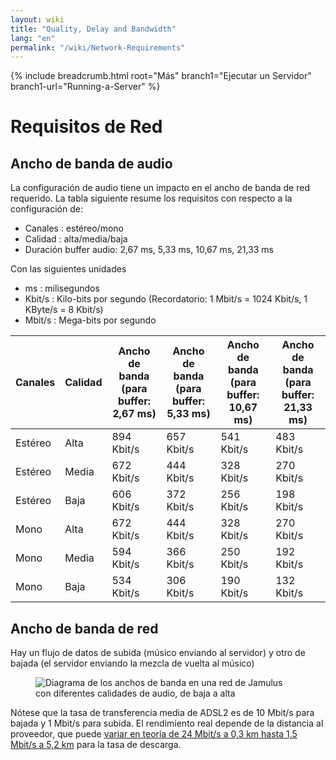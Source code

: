 ```yaml
---
layout: wiki
title: "Quality, Delay and Bandwidth"
lang: "en"
permalink: "/wiki/Network-Requirements"
---
```


{% include breadcrumb.html root="Más" branch1="Ejecutar un Servidor" branch1-url="Running-a-Server" %}

# Requisitos de Red

## Ancho de banda de audio

La configuración de audio tiene un impacto en el ancho de banda de red requerido. La tabla siguiente resume los requisitos con respecto a la configuración de:
* Canales : estéreo/mono
* Calidad : alta/media/baja
* Duración buffer audio: 2,67 ms, 5,33 ms, 10,67 ms, 21,33 ms

Con las siguientes unidades
* ms : milisegundos
* Kbit/s : Kilo-bits por segundo (Recordatorio: 1 Mbit/s = 1024 Kbit/s, 1 KByte/s = 8 Kbit/s)
* Mbit/s : Mega-bits por segundo

| Canales | Calidad | Ancho de banda (para buffer: 2,67 ms) | Ancho de banda (para buffer: 5,33 ms) | Ancho de banda (para buffer: 10,67 ms) | Ancho de banda (para buffer: 21,33 ms) |
| --------- | ------ | -------- | -------- | -------- | -------- |
| Estéreo | Alta | 894 Kbit/s | 657 Kbit/s | 541 Kbit/s | 483 Kbit/s |
| Estéreo | Media | 672 Kbit/s | 444 Kbit/s | 328 Kbit/s | 270 Kbit/s |
| Estéreo | Baja | 606 Kbit/s | 372 Kbit/s | 256 Kbit/s | 198 Kbit/s |
| Mono | Alta | 672 Kbit/s | 444 Kbit/s | 328 Kbit/s | 270 Kbit/s |
| Mono | Media | 594 Kbit/s | 366 Kbit/s | 250 Kbit/s | 192 Kbit/s |
| Mono | Baja | 534 Kbit/s | 306 Kbit/s | 190 Kbit/s | 132 Kbit/s |

## Ancho de banda de red

Hay un flujo de datos de subida (músico enviando al servidor) y otro de bajada (el servidor enviando la mezcla de vuelta al músico)
<figure><img src="{{site.url}}/assets/img/en-screenshots/bandwidth-diagram.png" loading="lazy" alt="Diagrama de los anchos de banda en una red de Jamulus con diferentes calidades de audio, de baja a alta"></figure>

Nótese que la tasa de transferencia media de ADSL2 es de 10 Mbit/s para bajada y 1 Mbit/s para subida. El rendimiento real depende de la distancia al proveedor, que puede [variar en teoría de 24 Mbit/s a 0,3 km hasta 1,5 Mbit/s a 5,2 km](https://en.wikipedia.org/wiki/Asymmetric_digital_subscriber_line) para la tasa de descarga.
